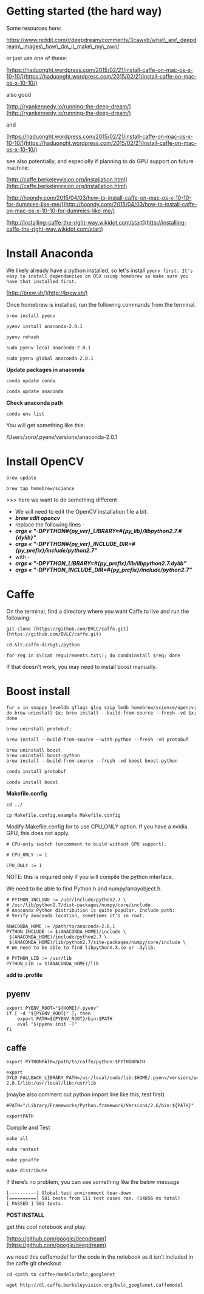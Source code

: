 # Getting started \(the hard way\)

Some resources here:

[https://www.reddit.com/r/deepdream/comments/3cawxb/what\_are\_deepdream\_images\_how\_do\_i\_make\_my\_own/ ](https://www.reddit.com/r/deepdream/comments/3cawxb/what_are_deepdream_images_how_do_i_make_my_own/)

or just use one of these:

[https://haduonght.wordpress.com/2015/02/21/install-caffe-on-mac-os-x-10-10/](https://haduonght.wordpress.com/2015/02/21/install-caffe-on-mac-os-x-10-10/)

also good

[http://ryankennedy.io/running-the-deep-dream/](http://ryankennedy.io/running-the-deep-dream/)

and

[https://haduonght.wordpress.com/2015/02/21/install-caffe-on-mac-os-x-10-10/](https://haduonght.wordpress.com/2015/02/21/install-caffe-on-mac-os-x-10-10/)

see also potentially, and especially if planning to do GPU support on future machine:

[http://caffe.berkeleyvision.org/installation.html](http://caffe.berkeleyvision.org/installation.html)

[http://hoondy.com/2015/04/03/how-to-install-caffe-on-mac-os-x-10-10-for-dummies-like-me/](http://hoondy.com/2015/04/03/how-to-install-caffe-on-mac-os-x-10-10-for-dummies-like-me/)

[http://installing-caffe-the-right-way.wikidot.com/start](http://installing-caffe-the-right-way.wikidot.com/start)

# 

# Install Anaconda

We likely already have a python installed, so let's install `pyenv first. It's easy to install dependancies on OSX using homebrew so make sure you have that installed first.`

[http://brew.sh/](http://brew.sh/)

Once homebrew is installed, run the following commands from the terminal.

```
brew install pyenv

pyenv install anaconda-2.0.1

pyenv rehash

sudo pyenv local anaconda-2.0.1

sudo pyenv global anaconda-2.0.1
```

**Update packages in anaconda**

```
conda update conda

conda update anaconda
```

**Check anaconda path**

```
conda env list
```

You will get something like this:

/Users/zoro/.pyenv/versions/anaconda-2.0.1

# Install OpenCV

```
brew update

brew tap homebrew/science
```

&gt;&gt;&gt; here we want to do something different

* We will need to edit the OpenCV installation file a bit.
* _**brew edit opencv**_
* replace the following lines -
* _**args « "-DPYTHON\#{py\_ver}\_LIBRARY=\#{py\_lib}/libpython2.7.\#{dylib}"**_
* _**args « "-DPYTHON\#{py\_ver}\_INCLUDE\_DIR=\#{py\_prefix}/include/python2.7"**_
* with -
* _**args « "-DPYTHON\_LIBRARY=\#{py\_prefix}/lib/libpython2.7.dylib"**_
* _**args « "-DPYTHON\_INCLUDE\_DIR=\#{py\_prefix}/include/python2.7"**_

# Caffe

On the terminal, find a directory where you want Caffe to live and run the following:

```
git clone [https://github.com/BVLC/caffe.git](https://github.com/BVLC/caffe.git)

cd &lt;caffe-dir&gt;/python

for req in $\(cat requirements.txt\); do condainstall $req; done
```

If that doesn't work, you may need to install boost manually.

# Boost install

```
for x in snappy leveldb gflags glog szip lmdb homebrew/science/opencv; do brew uninstall $x; brew install --build-from-source --fresh -vd $x; done

brew uninstall protobuf;

brew install --build-from-source --with-python --fresh -vd protobuf

brew uninstall boost
brew uninstall boost-python
brew install --build-from-source --fresh -vd boost boost-python

conda install protobuf

conda install boost
```

**Makefile.config**

```
cd ../

cp Makefile.config.example Makefile.config
```



Modify Makefile.config for to use CPU\_ONLY option. If you have a nvidia GPU, this does not apply.

```
# CPU-only switch (uncomment to build without GPU support).

# CPU_ONLY := 1

CPU_ONLY := 1
```

NOTE: this is required only if you will compile the python interface.

We need to be able to find Python.h and numpy/arrayobject.h.

```
# PYTHON_INCLUDE := /usr/include/python2.7 \
# /usr/lib/python2.7/dist-packages/numpy/core/include
# Anaconda Python distribution is quite popular. Include path:
# Verify anaconda location, sometimes it's in root.

ANACONDA_HOME := /path/to/anaconda-2.0.1
PYTHON_INCLUDE := $(ANACONDA_HOME)/include \
 $(ANACONDA_HOME)/include/python2.7 \
 $(ANACONDA_HOME)/lib/python2.7/site-packages/numpy/core/include \
# We need to be able to find libpythonX.X.so or .dylib.

# PYTHON_LIB := /usr/lib
PYTHON_LIB := $(ANACONDA_HOME)/lib
```

**add to .profile**

## pyenv
```
export PYENV_ROOT="${HOME}/.pyenv"
if [ -d "${PYENV_ROOT}" ]; then
    export PATH=${PYENV_ROOT}/bin:$PATH
    eval "$(pyenv init -)"
fi
```

## caffe

```
export PYTHONPATH=/path/to/caffe/python:$PYTHONPATH

export DYLD_FALLBACK_LIBRARY_PATH=/usr/local/cuda/lib:$HOME/.pyenv/versions/anaconda-2.0.1/lib:/usr/local/lib:/usr/lib
```

\(maybe also comment out python import line like this, test first\)

```
#PATH="/Library/Frameworks/Python.framework/Versions/2.6/bin:${PATH}"

exportPATH
```

Compile and Test

```
make all

make runtest

make pycaffe

make distribute
```

If there’s no problem, you can see something like the below message

```
[----------] Global test environment tear-down
[==========] 581 tests from 111 test cases ran. (14856 ms total)
[ PASSED ] 581 tests.
```



**POST INSTALL**

get this cool notebook and play:

[https://github.com/google/deepdream](https://github.com/google/deepdream)

we need this caffemodel for the code in the notebook as it isn’t included in the caffe git checkout

```
cd <path to caffe>/models/bvlc_googlenet

wget http://dl.caffe.berkeleyvision.org/bvlc_googlenet.caffemodel
```



